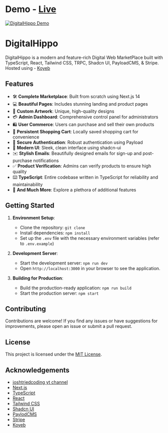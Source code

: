 # Demo  - [Live](https://favourite-pearle-vikasorg-1af1b74b.koyeb.app/)

[![DigitalHippo Demo](https://img.youtube.com/vi/4PuLug0JUkM/0.jpg)](https://www.youtube.com/watch?v=4PuLug0JUkM)



# DigitalHippo

DigitalHippo is a modern and feature-rich Digital Web MarketPlace built with TypeScript, React, Tailwind CSS, TRPC, Shadcn UI, PayloadCMS, & Stripe. Hosted using - [Koyeb](https://www.koyeb.com/)


## Features

- 🛠️ **Complete Marketplace**: Built from scratch using Next.js 14
- 💻 **Beautiful Pages**: Includes stunning landing and product pages
- 🎨 **Custom Artwork**: Unique, high-quality designs
- 💳 **Admin Dashboard**: Comprehensive control panel for administrators
- 🛍️ **User Commerce**: Users can purchase and sell their own products
- 🛒 **Persistent Shopping Cart**: Locally saved shopping cart for convenience
- 🔑 **Secure Authentication**: Robust authentication using Payload
- 🌟 **Modern UI**: Sleek, clean interface using shadcn-ui
- ✉️ **Stylish Emails**: Beautifully designed emails for sign-up and post-purchase notifications
- ✅ **Product Verification**: Admins can verify products to ensure high quality
- ⌨️ **TypeScript**: Entire codebase written in TypeScript for reliability and maintainability
- 🎁 **And Much More**: Explore a plethora of additional features


## Getting Started

1. **Environment Setup**:
   - Clone the repository: `git clone `
   - Install dependencies: `npm install`
   - Set up the `.env` file with the necessary environment variables (refer to `.env.example`)

2. **Development Server**:
   - Start the development server: `npm run dev`
   - Open `http://localhost:3000` in your browser to see the application.

3. **Building for Production**:
   - Build the production-ready application: `npm run build`
   - Start the production server: `npm start`

## Contributing

Contributions are welcome! If you find any issues or have suggestions for improvements, please open an issue or submit a pull request.

## License

This project is licensed under the [MIT License](LICENSE).

## Acknowledgements
- [joshtriedcoding yt channel](https://www.youtube.com/@joshtriedcoding)
- [Next.js](https://nextjs.org/)
- [TypeScript](https://www.typescriptlang.org/)
- [React](https://reactjs.org/)
- [Tailwind CSS](https://tailwindcss.com/)
- [Shadcn UI](https://ui.shadcn.com/)
- [PaylodCMS](https://payloadcms.com/)
- [Stripe](https://stripe.com/)
- [Koyeb](https://www.koyeb.com/)
